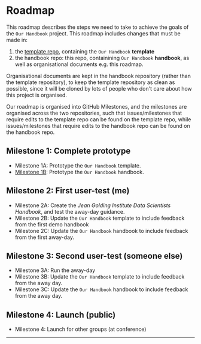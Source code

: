 # Roadmap

This roadmap describes the steps we need to take to achieve the goals of the `Our Handbook` project. This roadmap includes changes that must be made in:
1. the [template repo], containing the `Our Handbook` **template**
2. the handbook repo: this repo, containining `Our Handbook` **handbook**, as well as organisational documents e.g. this roadmap.

Organisational documents are kept in the handbook repository (rather than the template repository), to keep the template repository as clean as possible, since it will be cloned by lots of people who don't care about how this project is organised.

Our roadmap is organised into GitHub Milestones, and the milestones are organised across the two repositories, such that issues/milestones that require edits to the template repo can be found on the template repo, while issues/milestones that require edits to the handbook repo can be found on the handbook repo.

## Milestone 1: Complete prototype
- Milestone 1A: Prototype the `Our Handbook` template. 
- [Milestone 1B](milestone/1): Prototype the `Our Handbook` handbook.

## Milestone 2: First user-test (me)
- Milestone 2A: Create the *Jean Golding Institute Data Scientists Handbook*, and test the away-day guidance.
- Milestone 2B: Update the `Our Handbook` template to include feedback from the first demo handbook
- Milestone 2C: Update the `Our Handbook` handbook to include feedback from the first away-day.

## Milestone 3: Second user-test (someone else)
- Milestone 3A: Run the away-day
- Milestone 3B: Update the `Our Handbook` template to include feedback from the away day.
- Milestone 3C: Update the `Our Handbook` handbook to include feedback from the away day.

## Milestone 4: Launch (public)
- Milestone 4: Launch for other groups (at conference)

---
[template repo]: https://github.com/NatalieThurlby/our-handbook-template/
